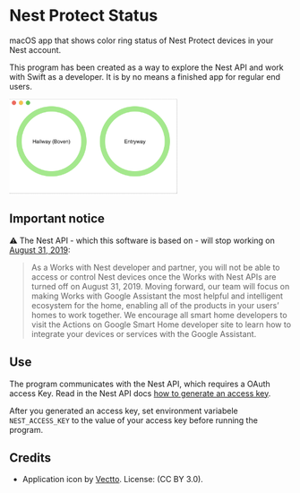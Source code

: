 # Nest Protect Status

macOS app that shows color ring status of Nest Protect devices in your Nest account.

This program has been created as a way to explore the Nest API and work with Swift as a developer. It is by no means
a finished app for regular end users.

<img src="screenshot.png" width=300 />

## Important notice

⚠ The Nest API - which this software is based on - will stop working on [August 31, 2019](https://nest.com/whats-happening/#im-a-works-with-nest-developer-will-my-solution-still-be-able-to-access-and-control-nest-devices):

>As a Works with Nest developer and partner, you will not be able to access or control Nest devices once the Works with Nest APIs are turned off on August 31, 2019. Moving forward, our team will focus on making Works with Google Assistant the most helpful and intelligent ecosystem for the home, enabling all of the products in your users’ homes to work together.
We encourage all smart home developers to visit the Actions on Google Smart Home developer site to learn how to integrate your devices or services with the Google Assistant.

## Use

The program communicates with the Nest API, which requires a OAuth access Key. Read in the Nest API docs [how to generate an access key](https://developers.nest.com/guides/api/how-to-auth).

After you generated an access key, set environment variabele `NEST_ACCESS_KEY` to the value of your access key before running the program.

## Credits

- Application icon by [Vectto](https://www.iconfinder.com/icons/2335590/home_home_page_house_profile_icon). License: (CC BY 3.0).
